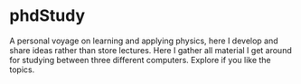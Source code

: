 # phdStudy
A personal voyage on learning and applying physics, here I develop and share ideas rather than store lectures. Here I gather all material I get around for studying between three different computers. Explore if you like the topics.

